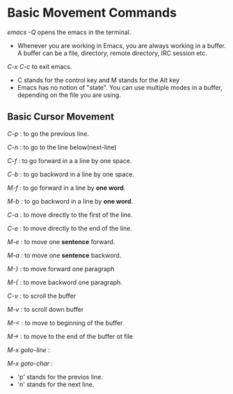 # Basic Movement Commands 

*emacs -Q* opens the emacs in the terminal.

* Whenever you are working in Emacs, you are always working in a buffer. A buffer can be a file, directory, remote directory, IRC session etc.

*C-x C-c* to exit emacs.

* C stands for the control key and M stands for the Alt key 
* Emacs has no notion of "state". You can use multiple modes in a buffer, depending on the file you are using.

## Basic Cursor Movement 

*C-p* : to go the previous line. 

*C-n* : to go to the line below(next-line)

*C-f* : to go forward in a a line by one space.

*C-b* : to go backword in a line by one space.

*M-f* : to go forward in a line by **one word**.

*M-b* : to go backword in a line by **one word**.

*C-a* : to move directly to the first of the line.

*C-e* : to move directly to the end of the line.

*M-e* : to move one **sentence** forward.

*M-a* : to move one **sentence** backword.

*M-}* : to move forward one paragraph

*M-{* : to move backword one paragraph.

*C-v* : to scroll the buffer

*M-v* : to scroll down buffer

*M-<* : to move to beginning of the buffer

*M->* : to move to the end of the buffer ot file

*M-x goto-line* : 

*M-x goto-char* : 

* 'p' stands for the previos line. 
* 'n' stands for  the next line.
 